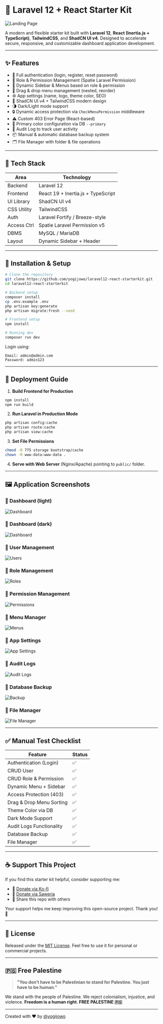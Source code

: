 # 🚀 Laravel 12 + React Starter Kit

![Landing Page](./screenshots/landing.png)

A modern and flexible starter kit built with **Laravel 12**, **React (Inertia.js + TypeScript)**, **TailwindCSS**, and **ShadCN UI v4**. Designed to accelerate secure, responsive, and customizable dashboard application development.

---

## ✨ Features

- 🔐 Full authentication (login, register, reset password)
- 👥 Role & Permission Management (Spatie Laravel Permission)
- 📂 Dynamic Sidebar & Menus based on role & permission
- 🧩 Drag & drop menu management (nested, reorder)
- ⚙️ App settings (name, logo, theme color, SEO)
- 🎨 ShadCN UI v4 + TailwindCSS modern design
- 🌗 Dark/Light mode support
- 🔒 Dynamic access protection via `CheckMenuPermission` middleware
- ⚠️ Custom 403 Error Page (React-based)
- 💾 Primary color configuration via DB `--primary`
- 🪪 Audit Log to track user activity
- 📦 Manual & automatic database backup system
- 🗂️ File Manager with folder & file operations

---

## 🧱 Tech Stack

| Area        | Technology                         |
| ----------- | ---------------------------------- |
| Backend     | Laravel 12                         |
| Frontend    | React 19 + Inertia.js + TypeScript |
| UI Library  | ShadCN UI v4                       |
| CSS Utility | TailwindCSS                        |
| Auth        | Laravel Fortify / Breeze-style     |
| Access Ctrl | Spatie Laravel Permission v5       |
| DBMS        | MySQL / MariaDB                    |
| Layout      | Dynamic Sidebar + Header           |

---

## 🔧 Installation & Setup

```bash
# Clone the repository
git clone https://github.com/yogijowo/laravel12-react-starterkit.git
cd laravel12-react-starterkit

# Backend setup
composer install
cp .env.example .env
php artisan key:generate
php artisan migrate:fresh --seed

# Frontend setup
npm install

# Running dev
composer run dev
```

Login using:

```
Email: admin@admin.com
Password: admin123
```

---

## 🚀 Deployment Guide

1. **Build Frontend for Production**

```bash
npm install
npm run build
```

2. **Run Laravel in Production Mode**

```bash
php artisan config:cache
php artisan route:cache
php artisan view:cache
```

3. **Set File Permissions**

```bash
chmod -R 775 storage bootstrap/cache
chown -R www-data:www-data .
```

4. **Serve with Web Server** (Nginx/Apache) pointing to `public/` folder.

---

## 🖼️ Application Screenshots

### 📌 Dashboard (light)

![Dashboard](./screenshots/dashboard-light.png)

### 📌 Dashboard (dark)

![Dashboard](./screenshots/dashboard-dark.png)

### 📌 User Management

![Users](./screenshots/users.png)

### 📌 Role Management

![Roles](./screenshots/roles.png)

### 📌 Permission Management

![Permissions](./screenshots/permissions.png)

### 📌 Menu Manager

![Menus](./screenshots/menus.png)

### 📌 App Settings

![App Settings](./screenshots/app-settings.png)

### 📌 Audit Logs

![Audit Logs](./screenshots/audit-logs.png)

### 📌 Database Backup

![Backup](./screenshots/backup.png)

### 📌 File Manager

![File Manager](./screenshots/file-manager.png)

---

## ✅ Manual Test Checklist

| Feature                  | Status |
| ------------------------ | ------ |
| Authentication (Login)   | ✅     |
| CRUD User                | ✅     |
| CRUD Role & Permission   | ✅     |
| Dynamic Menu + Sidebar   | ✅     |
| Access Protection (403)  | ✅     |
| Drag & Drop Menu Sorting | ✅     |
| Theme Color via DB       | ✅     |
| Dark Mode Support        | ✅     |
| Audit Logs Functionality | ✅     |
| Database Backup          | ✅     |
| File Manager             | ✅     |

---

## ☕ Support This Project

If you find this starter kit helpful, consider supporting me:

- 💖 [Donate via Ko-fi](https://ko-fi.com/yogijowo)
- 🧧 [Donate via Saweria](https://saweria.co/yogijowo)
- 🙌 Share this repo with others

Your support helps me keep improving this open-source project. Thank you! 🙏

---

## 📄 License

Released under the [MIT License](https://opensource.org/licenses/MIT). Feel free to use it for personal or commercial projects.

---

## 🇵🇸 Free Palestine

> **"You don’t have to be Palestinian to stand for Palestine. You just have to be human."**

We stand with the people of Palestine. We reject colonialism, injustice, and violence.
**Freedom is a human right. FREE PALESTINE 🇵🇸**

---

Created with ❤️ by [@yogijowo](https://github.com/yogijowo)
